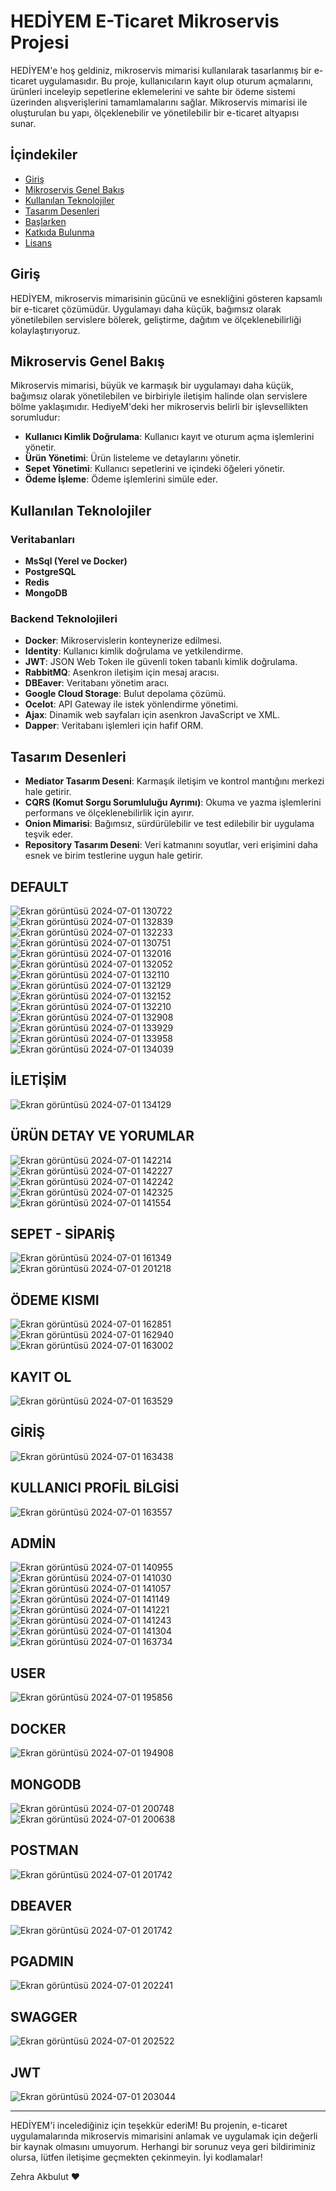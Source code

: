 # HEDİYEM E-Ticaret Mikroservis Projesi

HEDİYEM'e hoş geldiniz, mikroservis mimarisi kullanılarak tasarlanmış bir e-ticaret uygulamasıdır. Bu proje, kullanıcıların kayıt olup oturum açmalarını, ürünleri inceleyip sepetlerine eklemelerini ve sahte bir ödeme sistemi üzerinden alışverişlerini tamamlamalarını sağlar. Mikroservis mimarisi ile oluşturulan bu yapı, ölçeklenebilir ve yönetilebilir bir e-ticaret altyapısı sunar.

## İçindekiler
- [Giriş](#giriş)
- [Mikroservis Genel Bakış](#mikroservis-genel-bakış)
- [Kullanılan Teknolojiler](#kullanılan-teknolojiler)
- [Tasarım Desenleri](#tasarım-desenleri)
- [Başlarken](#başlarken)
- [Katkıda Bulunma](#katkıda-bulunma)
- [Lisans](#lisans)

## Giriş
HEDİYEM, mikroservis mimarisinin gücünü ve esnekliğini gösteren kapsamlı bir e-ticaret çözümüdür. Uygulamayı daha küçük, bağımsız olarak yönetilebilen servislere bölerek, geliştirme, dağıtım ve ölçeklenebilirliği kolaylaştırıyoruz.

## Mikroservis Genel Bakış
Mikroservis mimarisi, büyük ve karmaşık bir uygulamayı daha küçük, bağımsız olarak yönetilebilen ve birbiriyle iletişim halinde olan servislere bölme yaklaşımıdır. HediyeM'deki her mikroservis belirli bir işlevsellikten sorumludur:
- **Kullanıcı Kimlik Doğrulama**: Kullanıcı kayıt ve oturum açma işlemlerini yönetir.
- **Ürün Yönetimi**: Ürün listeleme ve detaylarını yönetir.
- **Sepet Yönetimi**: Kullanıcı sepetlerini ve içindeki öğeleri yönetir.
- **Ödeme İşleme**: Ödeme işlemlerini simüle eder.

## Kullanılan Teknolojiler
### Veritabanları
- **MsSql (Yerel ve Docker)**
- **PostgreSQL**
- **Redis**
- **MongoDB**

### Backend Teknolojileri
- **Docker**: Mikroservislerin konteynerize edilmesi.
- **Identity**: Kullanıcı kimlik doğrulama ve yetkilendirme.
- **JWT**: JSON Web Token ile güvenli token tabanlı kimlik doğrulama.
- **RabbitMQ**: Asenkron iletişim için mesaj aracısı.
- **DBEaver**: Veritabanı yönetim aracı.
- **Google Cloud Storage**: Bulut depolama çözümü.
- **Ocelot**: API Gateway ile istek yönlendirme yönetimi.
- **Ajax**: Dinamik web sayfaları için asenkron JavaScript ve XML.
- **Dapper**: Veritabanı işlemleri için hafif ORM.

## Tasarım Desenleri
- **Mediator Tasarım Deseni**: Karmaşık iletişim ve kontrol mantığını merkezi hale getirir.
- **CQRS (Komut Sorgu Sorumluluğu Ayrımı)**: Okuma ve yazma işlemlerini performans ve ölçeklenebilirlik için ayırır.
- **Onion Mimarisi**: Bağımsız, sürdürülebilir ve test edilebilir bir uygulama teşvik eder.
- **Repository Tasarım Deseni**: Veri katmanını soyutlar, veri erişimini daha esnek ve birim testlerine uygun hale getirir.


## DEFAULT
![Ekran görüntüsü 2024-07-01 130722](https://github.com/zehrakbulut/ECommerce/assets/103004228/6bb7a84e-8e46-4f00-a811-9b3d48d13961)
![Ekran görüntüsü 2024-07-01 132839](https://github.com/zehrakbulut/ECommerce/assets/103004228/783a7640-377d-4aeb-9526-c7ca55456332)
![Ekran görüntüsü 2024-07-01 132233](https://github.com/zehrakbulut/ECommerce/assets/103004228/9e306f0e-dbd1-404c-bd89-dfc4f89f43b7)
![Ekran görüntüsü 2024-07-01 130751](https://github.com/zehrakbulut/ECommerce/assets/103004228/903736c1-eb03-4fa2-bc2b-ebe59614fca2)
![Ekran görüntüsü 2024-07-01 132016](https://github.com/zehrakbulut/ECommerce/assets/103004228/e24ebac0-6070-45c5-8cf5-9c4a7dfc7e3f)
![Ekran görüntüsü 2024-07-01 132052](https://github.com/zehrakbulut/ECommerce/assets/103004228/8546eeff-4ced-4083-b616-1ab376edfcbb)
![Ekran görüntüsü 2024-07-01 132110](https://github.com/zehrakbulut/ECommerce/assets/103004228/334acaf6-d9bc-4152-a204-6f3020bbe35f)
![Ekran görüntüsü 2024-07-01 132129](https://github.com/zehrakbulut/ECommerce/assets/103004228/0b05e95c-50b8-40b2-a627-cbac0efcd0c8)
![Ekran görüntüsü 2024-07-01 132152](https://github.com/zehrakbulut/ECommerce/assets/103004228/a5062d2b-5e62-4ad8-9ae3-a1b86b8c2b41)
![Ekran görüntüsü 2024-07-01 132210](https://github.com/zehrakbulut/ECommerce/assets/103004228/5b79071f-5fba-47fc-ade8-e71853983d30)
![Ekran görüntüsü 2024-07-01 132908](https://github.com/zehrakbulut/ECommerce/assets/103004228/a0eedd24-2434-44e1-a1c6-9b63d8e7d390)
![Ekran görüntüsü 2024-07-01 133929](https://github.com/zehrakbulut/ECommerce/assets/103004228/8f4f6987-a2dd-4386-b208-9469c91e09aa)
![Ekran görüntüsü 2024-07-01 133958](https://github.com/zehrakbulut/ECommerce/assets/103004228/c009f81d-cb0e-4ac7-8487-c66d978e100d)
![Ekran görüntüsü 2024-07-01 134039](https://github.com/zehrakbulut/ECommerce/assets/103004228/d08318a8-f3cb-4add-a4f8-491b05e5c843)

## İLETİŞİM
![Ekran görüntüsü 2024-07-01 134129](https://github.com/zehrakbulut/ECommerce/assets/103004228/46f13375-54cf-4bf7-a3fc-97dc3c341911)



## ÜRÜN DETAY VE YORUMLAR
![Ekran görüntüsü 2024-07-01 142214](https://github.com/zehrakbulut/ECommerce/assets/103004228/333e1a5f-9c18-4b4b-8aaf-f8778cacc6f0)
![Ekran görüntüsü 2024-07-01 142227](https://github.com/zehrakbulut/ECommerce/assets/103004228/8c559ecb-ae5a-4dd8-b70e-b3596ef960c8)
![Ekran görüntüsü 2024-07-01 142242](https://github.com/zehrakbulut/ECommerce/assets/103004228/75c093e4-84f5-4c4a-94f6-65b1a2afe2c1)
![Ekran görüntüsü 2024-07-01 142325](https://github.com/zehrakbulut/ECommerce/assets/103004228/8b7b7f89-d520-4053-82df-12c3d82dfbf9)
![Ekran görüntüsü 2024-07-01 141554](https://github.com/zehrakbulut/ECommerce/assets/103004228/bdbea3c2-79f9-4315-aada-0e4c61e21ace)


## SEPET - SİPARİŞ
![Ekran görüntüsü 2024-07-01 161349](https://github.com/zehrakbulut/ECommerce/assets/103004228/53803e0d-867a-40f7-92cf-9dff3b3f137a)
![Ekran görüntüsü 2024-07-01 201218](https://github.com/zehrakbulut/ECommerce/assets/103004228/a5111761-7465-4d78-9a33-3fb38cc1bdea)


## ÖDEME KISMI
![Ekran görüntüsü 2024-07-01 162851](https://github.com/zehrakbulut/ECommerce/assets/103004228/ced5073a-7b44-4060-820c-f1f260b3fb7f)
![Ekran görüntüsü 2024-07-01 162940](https://github.com/zehrakbulut/ECommerce/assets/103004228/dfc73a82-0b10-4633-a3b8-63f2be0e718e)
![Ekran görüntüsü 2024-07-01 163002](https://github.com/zehrakbulut/ECommerce/assets/103004228/1208771d-c079-480b-8bb6-db8b7bbadae4)


## KAYIT OL
![Ekran görüntüsü 2024-07-01 163529](https://github.com/zehrakbulut/ECommerce/assets/103004228/92c7274c-2415-473e-a215-4175098c90a7)

## GİRİŞ
![Ekran görüntüsü 2024-07-01 163438](https://github.com/zehrakbulut/ECommerce/assets/103004228/ea6bb611-dd76-4d57-863f-d054b9f88cd4)

## KULLANICI PROFİL BİLGİSİ
![Ekran görüntüsü 2024-07-01 163557](https://github.com/zehrakbulut/ECommerce/assets/103004228/66cf9522-045a-4bd1-91d3-e4a8fb3dc3db)



## ADMİN
![Ekran görüntüsü 2024-07-01 140955](https://github.com/zehrakbulut/ECommerce/assets/103004228/39e3291d-9090-4c00-86bf-5ac770331e2d)
![Ekran görüntüsü 2024-07-01 141030](https://github.com/zehrakbulut/ECommerce/assets/103004228/c06a795b-5e56-42d9-8578-9cbc831b40ac)
![Ekran görüntüsü 2024-07-01 141057](https://github.com/zehrakbulut/ECommerce/assets/103004228/35097b96-28e0-4d3d-932a-160adb343718)
![Ekran görüntüsü 2024-07-01 141149](https://github.com/zehrakbulut/ECommerce/assets/103004228/35bb572b-91cc-45ad-b6c7-7968889cba97)
![Ekran görüntüsü 2024-07-01 141221](https://github.com/zehrakbulut/ECommerce/assets/103004228/04a386b4-0f4d-4c7f-a62c-cfabadce81c0)
![Ekran görüntüsü 2024-07-01 141243](https://github.com/zehrakbulut/ECommerce/assets/103004228/baf5a1ba-3a61-4a48-8899-387120bbbc0e)
![Ekran görüntüsü 2024-07-01 141304](https://github.com/zehrakbulut/ECommerce/assets/103004228/a8fb1b40-8a0a-4c57-aff7-355b245479bd)
![Ekran görüntüsü 2024-07-01 163734](https://github.com/zehrakbulut/ECommerce/assets/103004228/d6cea798-b9a8-469b-8ef3-f5e7dd495653)


## USER
![Ekran görüntüsü 2024-07-01 195856](https://github.com/zehrakbulut/ECommerce/assets/103004228/3805d79f-8ae4-41ca-972e-d3e47ca8f25d)

## DOCKER
![Ekran görüntüsü 2024-07-01 194908](https://github.com/zehrakbulut/ECommerce/assets/103004228/25ea5e3c-4f78-4f3b-9de5-abdea549c56d)

## MONGODB
![Ekran görüntüsü 2024-07-01 200748](https://github.com/zehrakbulut/ECommerce/assets/103004228/9a7819a4-233e-42bc-9795-5acfba994f3a)
![Ekran görüntüsü 2024-07-01 200638](https://github.com/zehrakbulut/ECommerce/assets/103004228/b2941033-d4ee-4101-9a32-141d699bfabb)


## POSTMAN
![Ekran görüntüsü 2024-07-01 201742](https://github.com/zehrakbulut/ECommerce/assets/103004228/d6bfd02e-f497-49b2-97b8-cc73ebbda5a4)

## DBEAVER
![Ekran görüntüsü 2024-07-01 201742](https://github.com/zehrakbulut/ECommerce/assets/103004228/f01a7758-a4ee-4759-bef0-05e71643478a)

## PGADMIN
![Ekran görüntüsü 2024-07-01 202241](https://github.com/zehrakbulut/ECommerce/assets/103004228/afbf4084-72a7-4227-a2e3-72f8f1d497fa)

## SWAGGER
![Ekran görüntüsü 2024-07-01 202522](https://github.com/zehrakbulut/ECommerce/assets/103004228/d6ed369a-6333-4a34-82fd-936f5e7f22dc)


## JWT
![Ekran görüntüsü 2024-07-01 203044](https://github.com/zehrakbulut/ECommerce/assets/103004228/cc92af92-106d-4473-bfb4-062beeea0484)

---

HEDİYEM'i incelediğiniz için teşekkür ederiM! Bu projenin, e-ticaret uygulamalarında mikroservis mimarisini anlamak ve uygulamak için değerli bir kaynak olmasını umuyorum. Herhangi bir sorunuz veya geri bildiriminiz olursa, lütfen iletişime geçmekten çekinmeyin. İyi kodlamalar!

Zehra Akbulut ❤️
